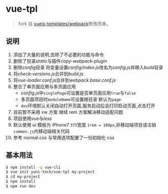 # vue-tpl

> fork 自 [vuejs-templates/webpack](https://github.com/vuejs-templates/webpack)修改而来。

## 说明

1.  添加了大量的说明,去除了不必要的功能与命令
2.  删除了目录*static*与插件*copy-webpack-plugin*
3.  删除*config*目录 将变量设置*config/index.js*改名为*config.js*并移入*build*目录
4.  将*check-versions.js*合并到*build.js*
5.  将*vue-loader.conf.js*合并到*webpack.base.conf.js*
6.  整合了单页面应用与多页面应用
    -   *config.js*中`singlePage`可设置是否单页面应用`true`与`false`
    -   多页面项目时`moduleName`可设置根目录 默认为`page`
    -   `dev`环境默认关闭自动打开页面,服务启动后会打印启动页面,点击打开
7.  目前暂不采用 vw 方案 继续 rem 方案解决移动适配问题
8.  项目使用*vue*与*less*
9.  默认使用 ui 模板为 iPhone7 `375`宽度 `1rem = 100px`,非移动端项目请注销`common.js`内移动端相关代码
10. 参考 normal.css 与常用选项配置了一份初始化 css

## 基本用法

```bash
$ npm install -g vue-cli
$ vue init yuni-tech/vue-tpl my-project
$ cd my-project
$ npm install
$ npm run dev
```
